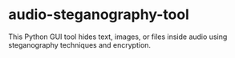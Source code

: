 # audio-steganography-tool
This Python GUI tool hides text, images, or files inside audio using steganography techniques and encryption.
